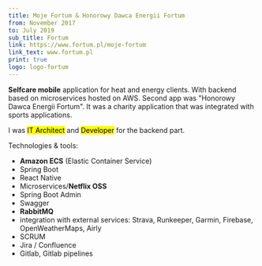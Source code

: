 ```yaml
---
title: Moje Fortum & Honorowy Dawca Energii Fortum
from: November 2017
to: July 2019
sub_title: Fortum
link: https://www.fortum.pl/moje-fortum
link_text: www.fortum.pl
print: true
logo: logo-fortum
---
```

**Selfcare mobile** application for heat and energy clients. With backend based on microservices hosted on AWS.
Second app was "Honorowy Dawca Energii Fortum". It was a charity application that was integrated with sports applications.

I was <mark>IT Architect</mark> and <mark>Developer</mark> for the backend part.

Technologies & tools:
- **Amazon ECS** (Elastic Container Service)
- Spring Boot
- React Native
- Microservices/**Netflix OSS**
- Spring Boot Admin
- Swagger
- **RabbitMQ**
- integration with external services: Strava, Runkeeper, Garmin, Firebase, OpenWeatherMaps, Airly
- SCRUM
- Jira / Confluence
- Gitlab, Gitlab pipelines